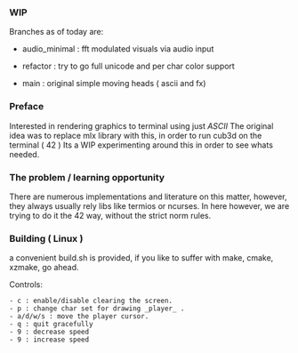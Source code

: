 ### WIP 
Branches as of today are:

- audio_minimal : fft modulated visuals via audio input

- refactor : try to go full unicode and per char color support

- main : original simple moving heads ( ascii and fx)

### Preface

Interested in rendering graphics to terminal using just *ASCII*
The original idea was to replace mlx library with this, in order to run cub3d on the terminal ( 42 )
Its a WIP experimenting around this in order to see whats needed.

### The problem / learning opportunity
There are numerous implementations and literature on this matter, however, they always usually rely libs like
termios or ncurses. In here however, we are trying to do it the 42 way, without the strict norm rules.

### Building ( Linux ) 
a convenient build.sh is provided, if you like to suffer with make, cmake, xzmake, go ahead.

Controls:

    - c : enable/disable clearing the screen.
    - p : change char set for drawing _player_ .
    - a/d/w/s : move the player cursor.
    - q : quit gracefully
    - 9 : decrease speed
    - 9 : increase speed 
